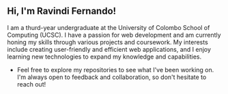 ## Hi, I'm Ravindi Fernando!

I am a thurd-year undergraduate at the University of Colombo School of Computing (UCSC). I have a passion for web development and am currently honing my skills through various projects and coursework. My interests include creating user-friendly and efficient web applications, and I enjoy learning new technologies to expand my knowledge and capabilities.

- Feel free to explore my repositories to see what I've been working on. I'm always open to feedback and collaboration, so don't hesitate to reach out!
